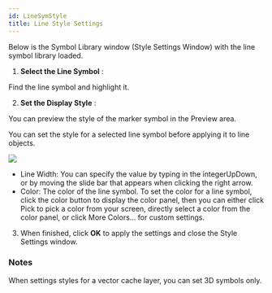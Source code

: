 ```yaml
---
id: LineSymStyle
title: Line Style Settings
---
```

Below is the Symbol Library window (Style Settings Window) with the line symbol library loaded.

1. **Select the Line Symbol** : 

Find the line symbol and highlight it.

2. **Set the Display Style** : 

You can preview the style of the marker symbol in the Preview area.

You can set the style for a selected line symbol before applying it to line objects.

![](img/LineSymManager.png)

* Line Width: You can specify the value by typing in the integerUpDown, or by moving the slide bar that appears when clicking the right arrow.
* Color: The color of the line symbol. To set the color for a line symbol, click the color button to display the color panel, then you can either click Pick to pick a color from your screen, directly select a color from the color panel, or click More Colors... for custom settings.
3. When finished, click **OK** to apply the settings and close the Style Settings window.

### Notes

When settings styles for a vector cache layer, you can set 3D symbols only.

